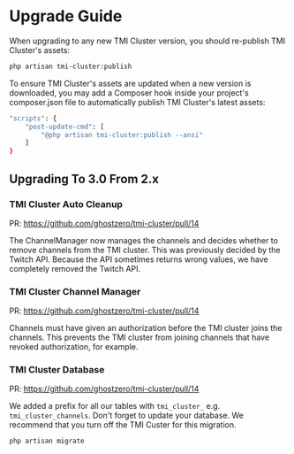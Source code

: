 # Upgrade Guide

When upgrading to any new TMI Cluster version, you should re-publish TMI Cluster's assets:

```bash
php artisan tmi-cluster:publish
```

To ensure TMI Cluster's assets are updated when a new version is downloaded, you may add a Composer hook inside your project's composer.json file to automatically publish TMI Cluster's latest assets:

```bash
"scripts": {
    "post-update-cmd": [
        "@php artisan tmi-cluster:publish --ansi"
    ]
}
```

## Upgrading To 3.0 From 2.x

### TMI Cluster Auto Cleanup

PR: https://github.com/ghostzero/tmi-cluster/pull/14

The ChannelManager now manages the channels and decides whether to remove channels from the TMI cluster. This was previously decided by the Twitch API. Because the API sometimes returns wrong values, we have completely removed the Twitch API.

### TMI Cluster Channel Manager

PR: https://github.com/ghostzero/tmi-cluster/pull/14

Channels must have given an authorization before the TMI cluster joins the channels. This prevents the TMI cluster from joining channels that have revoked authorization, for example.

### TMI Cluster Database

PR: https://github.com/ghostzero/tmi-cluster/pull/14

We added a prefix for all our tables with `tmi_cluster_` e.g. `tmi_cluster_channels`. Don't forget to update your database. We recommend that you turn off the TMI Custer for this migration.

```bash
php artisan migrate
```